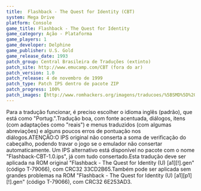 ```yaml
---
title:  Flashback - The Quest for Identity (CBT)
system: Mega Drive
platform: Console
game_title: Flashback - The Quest for Identity
game_category: Ação - Plataforma
game_players: 1
game_developer: Delphine
game_publisher: U.S. Gold
game_release_date: 1993
patch_group: Central Brasileira de Traduções (extinto)
patch_site: http://www.emucamp.com/CBT (fora do ar)
patch_version: 1.0
patch_release: 4 de novembro de 1999
patch_type: Patch IPS dentro de pacote ZIP
patch_progress: 100%
patch_images: [http://www.romhackers.org/imagens/traducoes/%5BSMD%5D%20Flashback%20-%20The%20Quest%20for%20Identity%20-%20CBT%20-%201.png,http://www.romhackers.org/imagens/traducoes/%5BSMD%5D%20Flashback%20-%20The%20Quest%20for%20Identity%20-%20CBT%20-%202.png,http://www.romhackers.org/imagens/traducoes/%5BSMD%5D%20Flashback%20-%20The%20Quest%20for%20Identity%20-%20CBT%20-%203.png]
---
```

Para a tradução funcionar, é preciso escolher o idioma inglês (padrão), que está como "Portug.".Tradução boa, com fonte acentuada, diálogos, itens (com adaptações como "reais") e menus traduzidos (com algumas abreviações) e alguns poucos erros de pontuação nos diálogos.ATENÇÃO:O IPS original não conserta a soma de verificação do cabeçalho, podendo travar o jogo se o emulador não consertar automaticamente. Um IPS alternativo está disponível no pacote com o nome "Flashback-CBT-1.0.ips", já com tudo consertado.Esta tradução deve ser aplicada na ROM original "Flashback - The Quest for Identity (U) [a1][!].gen" (código T-79066), com CRC32 33CD2B65.Também pode ser aplicada sem grandes problemas na ROM "Flashback - The Quest for Identity (U) [a1][p1][!].gen" (código T-79066), com CRC32 6E253AD3.